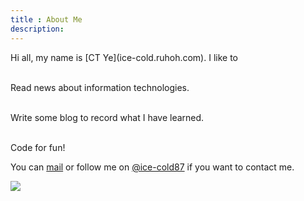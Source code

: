 ```yaml
---
title : About Me
description:
---
```

<div class="span8">
Hi all, my name is [CT Ye](ice-cold.ruhoh.com). I like to 

</br> Read news about information technologies.

</br> Write some blog to record what I have learned.

</br> Code for fun!</br> 

You can  <a href="mailto:312952525@qq.com">mail</a> or follow me on <a href="http://weibo.com/u/2011240732?topnav=1&wvr=5">@ice-cold87</a> if you want to contact me.
</div>

<div class="span8">
    <img src="/assets/media/sw.png" />
</div>